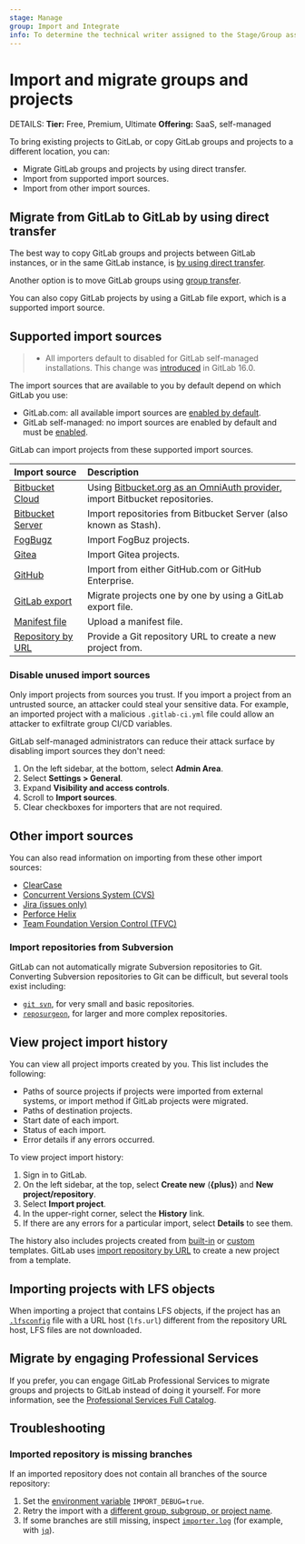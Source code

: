 ```yaml
---
stage: Manage
group: Import and Integrate
info: To determine the technical writer assigned to the Stage/Group associated with this page, see https://handbook.gitlab.com/handbook/product/ux/technical-writing/#assignments
---
```


# Import and migrate groups and projects

DETAILS:
**Tier:** Free, Premium, Ultimate
**Offering:** SaaS, self-managed

To bring existing projects to GitLab, or copy GitLab groups and projects to a different location, you can:

- Migrate GitLab groups and projects by using direct transfer.
- Import from supported import sources.
- Import from other import sources.

## Migrate from GitLab to GitLab by using direct transfer

The best way to copy GitLab groups and projects between GitLab instances, or in the same GitLab instance, is
[by using direct transfer](../../group/import/index.md).

Another option is to move GitLab groups using [group transfer](../../group/manage.md#transfer-a-group).

You can also copy GitLab projects by using a GitLab file export, which is a supported import source.

## Supported import sources

> - All importers default to disabled for GitLab self-managed installations. This change was [introduced](https://gitlab.com/gitlab-org/gitlab/-/merge_requests/118970) in GitLab 16.0.

The import sources that are available to you by default depend on which GitLab you use:

- GitLab.com: all available import sources are [enabled by default](../../gitlab_com/index.md#default-import-sources).
- GitLab self-managed: no import sources are enabled by default and must be
  [enabled](../../../administration/settings/import_and_export_settings.md#configure-allowed-import-sources).

GitLab can import projects from these supported import sources.

| Import source                                 | Description |
|:----------------------------------------------|:------------|
| [Bitbucket Cloud](bitbucket.md)               | Using [Bitbucket.org as an OmniAuth provider](../../../integration/bitbucket.md), import Bitbucket repositories. |
| [Bitbucket Server](bitbucket_server.md)       | Import repositories from Bitbucket Server (also known as Stash). |
| [FogBugz](fogbugz.md)                         | Import FogBuz projects. |
| [Gitea](gitea.md)                             | Import Gitea projects. |
| [GitHub](github.md)                           | Import from either GitHub.com or GitHub Enterprise. |
| [GitLab export](../settings/import_export.md) | Migrate projects one by one by using a GitLab export file. |
| [Manifest file](manifest.md)                  | Upload a manifest file. |
| [Repository by URL](repo_by_url.md)           | Provide a Git repository URL to create a new project from. |

### Disable unused import sources

Only import projects from sources you trust. If you import a project from an untrusted source,
an attacker could steal your sensitive data. For example, an imported project
with a malicious `.gitlab-ci.yml` file could allow an attacker to exfiltrate group CI/CD variables.

GitLab self-managed administrators can reduce their attack surface by disabling import sources they don't need:

1. On the left sidebar, at the bottom, select **Admin Area**.
1. Select **Settings > General**.
1. Expand **Visibility and access controls**.
1. Scroll to **Import sources**.
1. Clear checkboxes for importers that are not required.

## Other import sources

You can also read information on importing from these other import sources:

- [ClearCase](clearcase.md)
- [Concurrent Versions System (CVS)](cvs.md)
- [Jira (issues only)](jira.md)
- [Perforce Helix](perforce.md)
- [Team Foundation Version Control (TFVC)](tfvc.md)

### Import repositories from Subversion

GitLab can not automatically migrate Subversion repositories to Git. Converting Subversion repositories to Git can be
difficult, but several tools exist including:

- [`git svn`](https://git-scm.com/book/en/v2/Git-and-Other-Systems-Migrating-to-Git), for very small and basic repositories.
- [`reposurgeon`](http://www.catb.org/~esr/reposurgeon/repository-editing.html), for larger and more complex repositories.

## View project import history

You can view all project imports created by you. This list includes the following:

- Paths of source projects if projects were imported from external systems, or import method if GitLab projects were migrated.
- Paths of destination projects.
- Start date of each import.
- Status of each import.
- Error details if any errors occurred.

To view project import history:

1. Sign in to GitLab.
1. On the left sidebar, at the top, select **Create new** (**{plus}**) and **New project/repository**.
1. Select **Import project**.
1. In the upper-right corner, select the **History** link.
1. If there are any errors for a particular import, select **Details** to see them.

The history also includes projects created from [built-in](../index.md#create-a-project-from-a-built-in-template)
or [custom](../index.md#create-a-project-from-a-built-in-template)
templates. GitLab uses [import repository by URL](repo_by_url.md)
to create a new project from a template.

## Importing projects with LFS objects

When importing a project that contains LFS objects, if the project has an [`.lfsconfig`](https://github.com/git-lfs/git-lfs/blob/main/docs/man/git-lfs-config.adoc)
file with a URL host (`lfs.url`) different from the repository URL host, LFS files are not downloaded.

## Migrate by engaging Professional Services

If you prefer, you can engage GitLab Professional Services to migrate groups and projects to GitLab instead of doing it
yourself. For more information, see the [Professional Services Full Catalog](https://about.gitlab.com/services/catalog/).

## Troubleshooting

### Imported repository is missing branches

If an imported repository does not contain all branches of the source repository:

1. Set the [environment variable](../../../administration/logs/index.md#override-default-log-level) `IMPORT_DEBUG=true`.
1. Retry the import with a [different group, subgroup, or project name](https://about.gitlab.com/releases/2023/02/22/gitlab-15-9-released/#re-import-projects-from-external-providers).
1. If some branches are still missing, inspect [`importer.log`](../../../administration/logs/index.md#importerlog)
   (for example, with [`jq`](../../../administration/logs/log_parsing.md#parsing-gitlab-railsimporterlog)).
